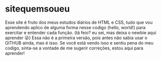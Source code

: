 # sitequemsoueu
Esse site é fruto dos meus estudos diários de HTML e CSS, tudo que vou aprendendo aplico de alguma forma nesse codigo (hello, world!) para exercitar e entender cada função. (tá feio? eu sei, mas deixa o newbie aqui aprender 😜)
Essa não é a primeira versão, pois antes não sabia usar o GITHUB ainda, mas é isso.
Se você está vendo isso e sentiu pena do meu codigo, sinta-se a vontade de me sugerir correções, estou aqui para aprender!

